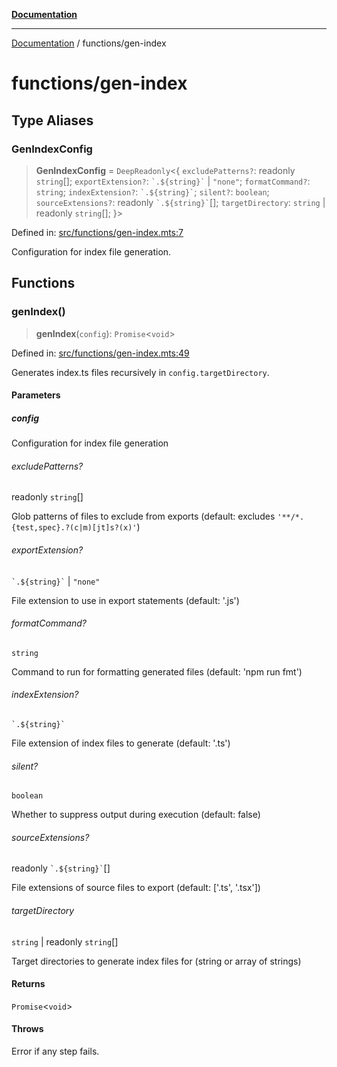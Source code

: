 [**Documentation**](../README.md)

---

[Documentation](../README.md) / functions/gen-index

# functions/gen-index

## Type Aliases

### GenIndexConfig

> **GenIndexConfig** = `DeepReadonly`\<\{ `excludePatterns?`: readonly `string`[]; `exportExtension?`: `` `.${string}` `` \| `"none"`; `formatCommand?`: `string`; `indexExtension?`: `` `.${string}` ``; `silent?`: `boolean`; `sourceExtensions?`: readonly `` `.${string}` ``[]; `targetDirectory`: `string` \| readonly `string`[]; \}\>

Defined in: [src/functions/gen-index.mts:7](https://github.com/noshiro-pf/ts-repo-utils/blob/main/src/functions/gen-index.mts#L7)

Configuration for index file generation.

## Functions

### genIndex()

> **genIndex**(`config`): `Promise`\<`void`\>

Defined in: [src/functions/gen-index.mts:49](https://github.com/noshiro-pf/ts-repo-utils/blob/main/src/functions/gen-index.mts#L49)

Generates index.ts files recursively in `config.targetDirectory`.

#### Parameters

##### config

Configuration for index file generation

###### excludePatterns?

readonly `string`[]

Glob patterns of files to exclude from exports (default: excludes
`'**/*.{test,spec}.?(c|m)[jt]s?(x)'`)

###### exportExtension?

`` `.${string}` `` \| `"none"`

File extension to use in export statements (default: '.js')

###### formatCommand?

`string`

Command to run for formatting generated files (default: 'npm run fmt')

###### indexExtension?

`` `.${string}` ``

File extension of index files to generate (default: '.ts')

###### silent?

`boolean`

Whether to suppress output during execution (default: false)

###### sourceExtensions?

readonly `` `.${string}` ``[]

File extensions of source files to export (default: ['.ts', '.tsx'])

###### targetDirectory

`string` \| readonly `string`[]

Target directories to generate index files for (string or array of strings)

#### Returns

`Promise`\<`void`\>

#### Throws

Error if any step fails.
